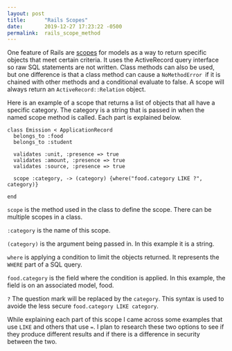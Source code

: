 ```yaml
---
layout: post
title:      "Rails Scopes"
date:       2019-12-27 17:23:22 -0500
permalink:  rails_scope_method
---
```



One feature of Rails are [scopes](https://guides.rubyonrails.org/active_record_querying.html#scopes) for models as a way to return specific objects that meet certain criteria. It uses the ActiveRecord query interface so raw SQL statements are not written. Class methods can also be used, but one difference is that a class method can cause a `NoMethodError `if it is chained with other methods and a conditional evaluate to false. A scope will always return an `ActiveRecord::Relation` object.

Here is an example of a scope that returns a list of objects that all have a specific category. The category is a string that is passed in when the named scope method is called. Each part is explained below.

```
class Emission < ApplicationRecord
  belongs_to :food
  belongs_to :student

  validates :unit, :presence => true
  validates :amount, :presence => true
  validates :source, :presence => true

  scope :category, -> (category) {where("food.category LIKE ?", category)}
	
end

```

`scope` is the method used in the class to define the scope. There can be multiple scopes in a class.

`:category` is the name of this scope.

`(category)` is the argument being passed in. In this example it is a string.

`where` is applying a condition to limit the objects returned. It represents the `WHERE` part of a SQL query.

`food.category` is the field where the condition is applied.  In this example, the field is on an associated model, food.

`?` The question mark will be replaced by the `category`. This syntax is used to avoide the less secure `food.category LIKE category`.

While explaining each part of this scope I came across some examples that use `LIKE` and others that use `=`.  I plan to research these two options to see if they produce different results and if there is a difference in security between the two.
 




